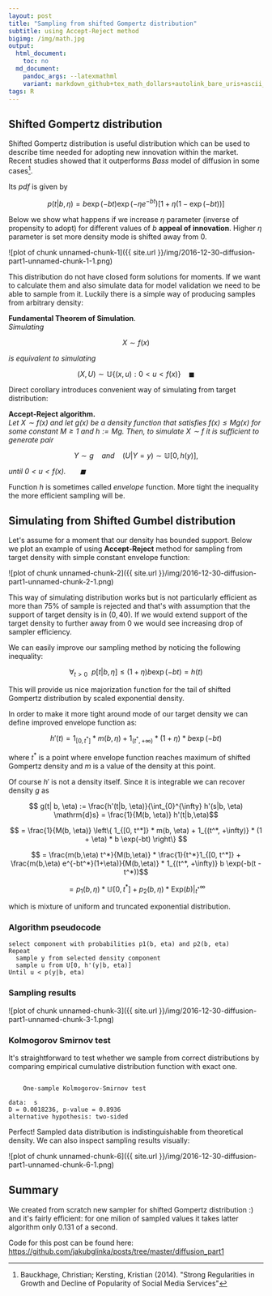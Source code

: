 ```yaml
---
layout: post
title: "Sampling from shifted Gompertz distribution"
subtitle: using Accept-Reject method 
bigimg: /img/math.jpg
output:
  html_document:
    toc: no
  md_document:
    pandoc_args: --latexmathml
    variant: markdown_github+tex_math_dollars+autolink_bare_uris+ascii_identifiers
tags: R
---
```




## Shifted Gompertz distribution

Shifted Gompertz distribution is useful distribution which can be used to describe time needed for adopting new innovation within the market. Recent studies showed that it outperforms *Bass* model of diffusion in some cases[^1]. 

Its *pdf* is given by 

$$p(t | b, \eta) = b\exp(-bt) \exp(-\eta e^{-bt})[1 + \eta(1 - \exp(-bt))]$$

Below we show what happens if we increase $\eta$ parameter (inverse of propensity to adopt) for different values of $b$ **appeal of innovation**.
Higher $\eta$ parameter is set more density mode is shifted away from $0$.

![plot of chunk unnamed-chunk-1]({{ site.url }}/img/2016-12-30-diffusion-part1-unnamed-chunk-1-1.png)

This distribution do not have closed form solutions for moments. If we want to calculate them and also simulate data for model validation we need to be able to sample from it.
Luckily there is a simple way of producing samples from arbitrary density:  

**Fundamental Theorem of Simulation**.  
*Simulating*

$$ X \sim f(x) $$

*is equivalent to simulating*

$$ (X, U) \sim \mathbb{U}\{(x, u) : 0 < u < f(x)\} \ \ \ \ \blacksquare $$

Direct corollary introduces convenient way of simulating from target distribution:

**Accept-Reject algorithm.**  
*Let $X \sim f(x)$ and let $g(x)$ be a density function that satisfies $f(x) \leq M g(x)$ for some constant $M \geq 1$ and $h:=Mg$. 
Then, to simulate  $X \sim f$ it is sufficient to generate pair*

$$ Y \sim g \ \ \ \ and \ \ \ \  (U|Y = y) \sim \mathbb{U}[0, h(y)], $$

*until $0 < u < f(x).$ $\ \ \ \ \ \ \blacksquare$*  

Function $h$ is sometimes called *envelope* function. More tight the inequality the more efficient sampling will be.

## Simulating from Shifted Gumbel distribution

Let's assume for a moment that our density has bounded support.
Below we plot an example of using **Accept-Reject** method for sampling from target density with simple constant envelope function:


![plot of chunk unnamed-chunk-2]({{ site.url }}/img/2016-12-30-diffusion-part1-unnamed-chunk-2-1.png)

This way of simulating distribution works but is not particularly efficient as more than 75% of sample is rejected and that's with assumption that the support of target density is in $(0, 40)$. If we would extend support of the target density to further away from $0$ we would see increasing drop of sampler efficiency.

We can easily improve our sampling method by noticing the following inequality:

$$\forall_{t>0} \ \ p[t|b,\eta] \le (1 + \eta) b\exp(-bt) = h(t)$$

This will provide us nice majorization function for the tail of shifted Gompertz distribution by scaled exponential density. 

In order to make it more tight around mode of our target density we can define improved envelope function as:

$$h'(t) =  1_{[0, t^*]} * m(b, \eta) + 1_{(t^*, +\infty)} * (1 + \eta) * b \exp(-bt)$$


where $t^*$ is a point where envelope function reaches maximum of shifted Gompertz density and $m$ is a value of the density at this point.

Of course $h'$ is not a density itself. Since it is integrable we can recover density $g$ as

$$ g(t| b, \eta) := \frac{h'(t|b, \eta)}{\int_{0}^{\infty} h'(s|b, \eta) \mathrm{d}s} = \frac{1}{M(b, \eta)} h'(t|b,\eta)$$

$$ = \frac{1}{M(b, \eta)} \left\{ 1_{[0, t^*]} * m(b, \eta) + 1_{(t^*, +\infty)} * (1 + \eta) * b \exp(-bt) \right\} $$

$$ = \frac{m(b,\eta) t^*}{M(b,\eta)} * \frac{1}{t^*}1_{[0, t^*]}  + \frac{m(b,\eta) e^{-bt^*}(1+\eta)}{M(b,\eta)} * 1_{(t^*, +\infty)} b \exp(-b(t - t^*))$$

$$ = p_1(b,\eta) * \mathbb{U}[0, t^*] + p_2(b, \eta) * \mathrm{Exp}(b)|_{t^*}^{\infty} $$

which is mixture of uniform and truncated exponential distribution.

### Algorithm pseudocode

    select component with probabilities p1(b, eta) and p2(b, eta)
    Repeat
      sample y from selected density component
      sample u from U[0, h'(y|b, eta)]
    Until u < p(y|b, eta)

### Sampling results


![plot of chunk unnamed-chunk-3]({{ site.url }}/img/2016-12-30-diffusion-part1-unnamed-chunk-3-1.png)
    
### Kolmogorov Smirnov test

It's straightforward to test whether we sample from correct distributions by comparing empirical cumulative distribution function with exact one. 





```

	One-sample Kolmogorov-Smirnov test

data:  s
D = 0.0018236, p-value = 0.8936
alternative hypothesis: two-sided
```

Perfect! Sampled data distribution is indistinguishable from theoretical density. We can also inspect sampling results visually:

![plot of chunk unnamed-chunk-6]({{ site.url }}/img/2016-12-30-diffusion-part1-unnamed-chunk-6-1.png)

## Summary

We created from scratch new sampler for shifted Gompertz distribution :) and it's fairly efficient: for one milion of sampled values it takes latter algorithm only 0.131 of a second. 

Code for this post can be found here:
<https://github.com/jakubglinka/posts/tree/master/diffusion_part1>

[^1]: Bauckhage, Christian; Kersting, Kristian (2014). "Strong Regularities in Growth and Decline of Popularity of Social Media Services"
